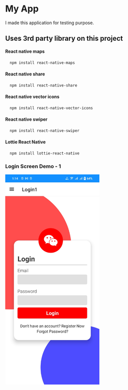 # My App

I made this application for testing purpose.

## Uses 3rd party library on this project

#### React native maps

```bash
  npm install react-native-maps
```

#### React native share

```bash
  npm install react-native-share
```

#### React native vector icons

```bash
  npm install react-native-vector-icons
```

#### React native swiper

```bash
  npm install react-native-swiper
```

#### Lottie React Native

```bash
  npm install lottie-react-native
```

### Login Screen Demo - 1

<img src='./src/assets/screenshots/loginScreen1.jpg' alt='Login Screen Demo - 1' width='300'>
